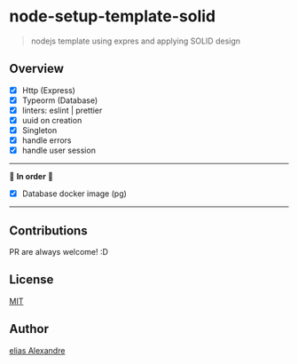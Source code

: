 # node-setup-template-solid

> nodejs template using expres and applying SOLID design

## Overview

- [x] Http (Express)
- [x] Typeorm (Database)
- [x] linters: eslint | prettier
- [x] uuid on creation
- [x] Singleton
- [x] handle errors
- [x] handle user session

---

🚧 **In order** 🚧

- [x] Database docker image (pg)

---

## Contributions

PR are always welcome! :D

## License

[MIT](https://choosealicense.com/licenses/mit/)

## Author

[elias Alexandre](github.com/eliasallex)
